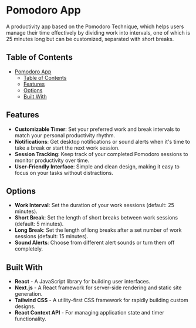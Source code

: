 # Pomodoro App

A productivity app based on the Pomodoro Technique, which helps users manage their time effectively by dividing work into intervals, one of which is 25 minutes long but can be customized, separated with short breaks.

## Table of Contents

- [Pomodoro App](#pomodoro-app)
  - [Table of Contents](#table-of-contents)
  - [Features](#features)
  - [Options](#options)
  - [Built With](#built-with)

## Features

- **Customizable Timer**: Set your preferred work and break intervals to match your personal productivity rhythm.
- **Notifications**: Get desktop notifications or sound alerts when it's time to take a break or start the next work session.
- **Session Tracking**: Keep track of your completed Pomodoro sessions to monitor productivity over time.
- **User-Friendly Interface**: Simple and clean design, making it easy to focus on your tasks without distractions.

## Options

- **Work Interval**: Set the duration of your work sessions (default: 25 minutes).
- **Short Break**: Set the length of short breaks between work sessions (default: 5 minutes).
- **Long Break**: Set the length of long breaks after a set number of work sessions (default: 15 minutes).
- **Sound Alerts**: Choose from different alert sounds or turn them off completely.

## Built With

- **React** - A JavaScript library for building user interfaces.
- **Next.js** - A React framework for server-side rendering and static site generation.
- **Tailwind CSS** - A utility-first CSS framework for rapidly building custom designs.
- **React Context API** - For managing application state and timer functionality.

